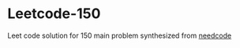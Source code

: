 # Leetcode-150

Leet code solution for 150 main problem synthesized from [needcode](https://neetcode.io)
